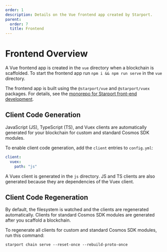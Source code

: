 ```yaml
---
order: 1
description: Details on the Vue frontend app created by Starport.
parent:
  order: 7
  title: Frontend
---
```


# Frontend Overview

A Vue frontend app is created in the `vue` directory when a blockchain is scaffolded. To start the frontend app run `npm i && npm run serve` in the `vue` directory.

The frontend app is built using the `@starport/vue` and `@starport/vuex` packages. For details, see the [monorepo for Starport front-end development](https://github.com/tendermint/vue).

## Client Code Generation

JavaScript (JS), TypeScript (TS), and Vuex clients are automatically generated for your blockchain for custom and standard Cosmos SDK modules. 

To enable client code generation, add the `client` entries to `config.yml`:

```yaml
client:
  vuex:
    path: "js"
```

A Vuex client is generated in the `js` directory. JS and TS clients are also generated because they are dependencies of the Vuex client.

## Client Code Regeneration

By default, the filesystem is watched and the clients are regenerated automatically. Clients for standard Cosmos SDK modules are generated after you scaffold a blockchain.

To regenerate all clients for custom and standard Cosmos SDK modules, run this command:

`starport chain serve --reset-once --rebuild-proto-once` 
